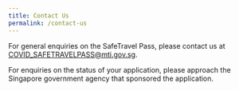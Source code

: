 ```yaml
---
title: Contact Us
permalink: /contact-us
---
```


For general enquiries on the SafeTravel Pass, please contact us at <COVID_SAFETRAVELPASS@mti.gov.sg>.

For enquiries on the status of your application, please approach the Singapore government agency that sponsored the application.
